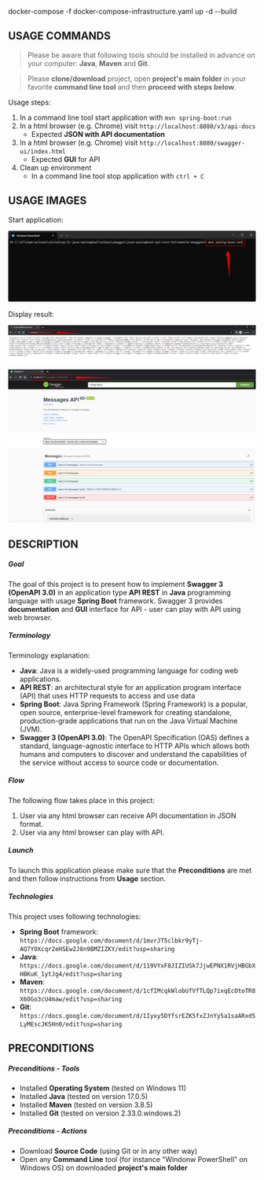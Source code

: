 docker-compose -f docker-compose-infrastructure.yaml up -d --build

USAGE COMMANDS
--------------

> Please be aware that following tools should be installed in advance on your computer: **Java**, **Maven** and **Git**. 

> Please **clone/download** project, open **project's main folder** in your favorite **command line tool** and then **proceed with steps below**. 

Usage steps:
1. In a command line tool start application with `mvn spring-boot:run`
1. In a html browser (e.g. Chrome) visit `http://localhost:8080/v3/api-docs`
   * Expected **JSON with API documentation**
1. In a html browser (e.g. Chrome) visit `http://localhost:8080/swagger-ui/index.html`
   * Expected **GUI** for API
1. Clean up environment 
     * In a command line tool stop application with `ctrl + C`


USAGE IMAGES
------------

Start application:

![My Image](images/image-01.png)

Display result:

![My Image](images/image-02.png)

![My Image](images/image-03.png)


DESCRIPTION
-----------

##### Goal
The goal of this project is to present how to implement **Swagger 3 (OpenAPI 3.0)** in an application type **API REST** in **Java** programming language with usage **Spring Boot** framework. Swagger 3 provides **documentation** and **GUI** interface for API - user can play with API using web browser.

##### Terminology
Terminology explanation:
* **Java**: Java is a widely-used programming language for coding web applications.
* **API REST**: an architectural style for an application program interface (API) that uses HTTP requests to access and use data
* **Spring Boot**: Java Spring Framework (Spring Framework) is a popular, open source, enterprise-level framework for creating standalone, production-grade applications that run on the Java Virtual Machine (JVM).
* **Swagger 3 (OpenAPI 3.0)**: The OpenAPI Specification (OAS) defines a standard, language-agnostic interface to HTTP APIs which allows both humans and computers to discover and understand the capabilities of the service without access to source code or documentation. 

##### Flow
The following flow takes place in this project:
1. User via any html browser can receive API documentation in JSON format.
1. User via any html browser can play with API.

##### Launch
To launch this application please make sure that the **Preconditions** are met and then follow instructions from **Usage** section.

##### Technologies
This project uses following technologies:
* **Spring Boot** framework: `https://docs.google.com/document/d/1mvrJT5clbkr9yTj-AQ7YOXcqr2eHSEw2J8n9BMZIZKY/edit?usp=sharing`
* **Java**: `https://docs.google.com/document/d/119VYxF8JIZIUSk7JjwEPNX1RVjHBGbXHBKuK_1ytJg4/edit?usp=sharing`
* **Maven**: `https://docs.google.com/document/d/1cfIMcqkWlobUfVfTLQp7ixqEcOtoTR8X6OGo3cU4maw/edit?usp=sharing`
* **Git**: `https://docs.google.com/document/d/1Iyxy5DYfsrEZK5fxZJnYy5a1saARxd5LyMEscJKSHn0/edit?usp=sharing`


PRECONDITIONS
-------------

##### Preconditions - Tools
* Installed **Operating System** (tested on Windows 11)
* Installed **Java** (tested on version 17.0.5)
* Installed **Maven** (tested on version 3.8.5)
* Installed **Git** (tested on version 2.33.0.windows.2)

##### Preconditions - Actions
* Download **Source Code** (using Git or in any other way) 
* Open any **Command Line** tool (for instance "Windonw PowerShell" on Windows OS) on downloaded **project's main folder**